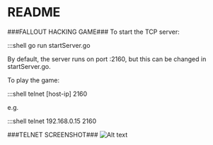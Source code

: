 # README #

###FALLOUT HACKING GAME###
To start the TCP server:

:::shell
go run startServer.go

By default, the server runs on port :2160, but this can be changed in startServer.go.

To play the game:

:::shell
telnet [host-ip] 2160

e.g.

:::shell
telnet 192.168.0.15 2160

###TELNET SCREENSHOT###
![Alt text](telnetscreenshot.png)